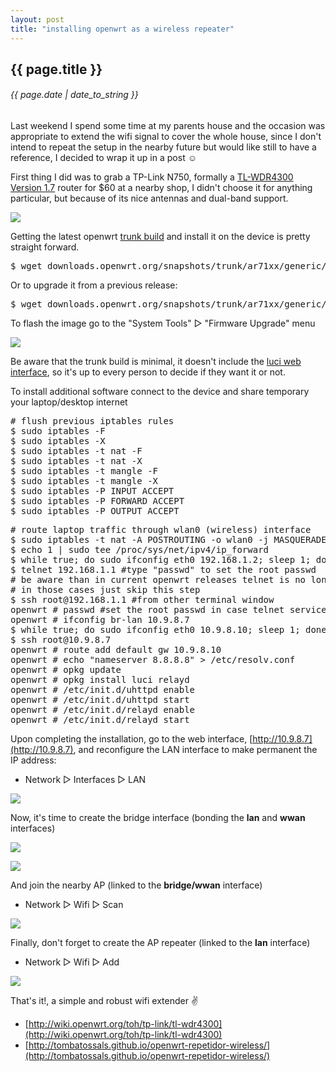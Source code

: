 ```yaml
---
layout: post
title: "installing openwrt as a wireless repeater"
---
```


## {{ page.title }}

###### {{ page.date | date_to_string }}

Last weekend I spend some time at my parents house and the occasion was appropriate to extend the wifi signal to cover the whole house, since I don't intend to repeat the setup in the nearby future but would like still to have a reference, I decided to wrap it up in a post &#9786;

First thing I did was to grab a TP-Link N750, formally a [TL-WDR4300 Version 1.7](http://www.amazon.com/TP-LINK-TL-WDR4300-Wireless-Gigabit-300Mbps/dp/B0088CJT4U) router for $60 at a nearby shop, I didn't choose it for anything particular, but because of its nice antennas and dual-band support.

**[![](/assets/img/98.jpg)](/assets/img/98.jpg)**

Getting the latest openwrt [trunk build](http://downloads.openwrt.org/snapshots/trunk/ar71xx/) and install it on the device is pretty straight forward.

<pre class="sh_sh">
$ wget downloads.openwrt.org/snapshots/trunk/ar71xx/generic/openwrt-ar71xx-generic-tl-wdr4300-v1-squashfs-factory.bin
</pre>

Or to upgrade it from a previous release:

<pre class="sh_sh">
$ wget downloads.openwrt.org/snapshots/trunk/ar71xx/generic/openwrt-ar71xx-generic-tl-wdr4300-v1-squashfs-sysupgrade.bin
</pre>

To flash the image go to the "System Tools" &#x25B7; "Firmware Upgrade" menu

**[![](/assets/img/99.png)](/assets/img/99.png)**

Be aware that the trunk build is minimal, it doesn't include the [luci web interface](luci.subsignal.org), so it's up to every person to decide if they want it or not.

To install additional software connect to the device and share temporary your laptop/desktop internet

<pre class="sh_sh">
# flush previous iptables rules
$ sudo iptables -F
$ sudo iptables -X
$ sudo iptables -t nat -F
$ sudo iptables -t nat -X
$ sudo iptables -t mangle -F
$ sudo iptables -t mangle -X
$ sudo iptables -P INPUT ACCEPT
$ sudo iptables -P FORWARD ACCEPT
$ sudo iptables -P OUTPUT ACCEPT
</pre>

<pre class="sh_sh">
# route laptop traffic through wlan0 (wireless) interface
$ sudo iptables -t nat -A POSTROUTING -o wlan0 -j MASQUERADE
$ echo 1 | sudo tee /proc/sys/net/ipv4/ip_forward
$ while true; do sudo ifconfig eth0 192.168.1.2; sleep 1; done
$ telnet 192.168.1.1 #type "passwd" to set the root passwd
# be aware than in current openwrt releases telnet is no longer provided
# in those cases just skip this step
$ ssh root@192.168.1.1 #from other terminal window
openwrt # passwd #set the root passwd in case telnet service wasn't available
openwrt # ifconfig br-lan 10.9.8.7
$ while true; do sudo ifconfig eth0 10.9.8.10; sleep 1; done #bypass networkmanager
$ ssh root@10.9.8.7
openwrt # route add default gw 10.9.8.10
openwrt # echo "nameserver 8.8.8.8" &gt; /etc/resolv.conf
openwrt # opkg update
openwrt # opkg install luci relayd
openwrt # /etc/init.d/uhttpd enable
openwrt # /etc/init.d/uhttpd start
openwrt # /etc/init.d/relayd enable
openwrt # /etc/init.d/relayd start
</pre>

Upon completing the installation, go to the web interface, [http://10.9.8.7](http://10.9.8.7), and reconfigure the LAN interface to make permanent the IP address:

- Network &#x25B7; Interfaces &#x25B7; LAN

**[![](/assets/img/100.png)](/assets/img/100.png)**

Now, it's time to create the bridge interface (bonding the **lan** and **wwan** interfaces)

**[![](/assets/img/101.png)](/assets/img/101.png)**

**[![](/assets/img/openwrt-bridge.png)](/assets/img/openwrt-bridge.png)**

And join the nearby AP (linked to the **bridge/wwan** interface)

- Network &#x25B7; Wifi &#x25B7; Scan

**[![](/assets/img/openwrt-client.png)](/assets/img/openwrt-client.png)**

Finally, don't forget to create the AP repeater (linked to the **lan** interface)

- Network &#x25B7; Wifi &#x25B7; Add

**[![](/assets/img/openwrt-ap.png)](/assets/img/openwrt-ap.png)**

That's it!, a simple and robust wifi extender &#9996;

- [http://wiki.openwrt.org/toh/tp-link/tl-wdr4300](http://wiki.openwrt.org/toh/tp-link/tl-wdr4300)
- [http://tombatossals.github.io/openwrt-repetidor-wireless/](http://tombatossals.github.io/openwrt-repetidor-wireless/)
